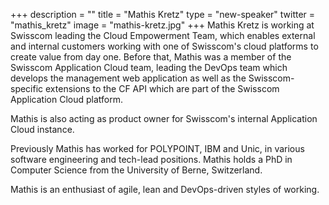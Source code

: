 +++
description = ""
title = "Mathis Kretz"
type = "new-speaker"
twitter = "mathis_kretz"
image = "mathis-kretz.jpg"
+++
Mathis Kretz is working at Swisscom leading the Cloud Empowerment Team, which enables 
external and internal customers working with one of Swisscom's cloud platforms to create 
value from day one. Before that, Mathis was a member of the Swisscom Application Cloud 
team, leading the DevOps team which develops the management web application as well as the 
Swisscom-specific extensions to the CF API which are part of the Swisscom Application 
Cloud platform.

Mathis is also acting as product owner for Swisscom's internal Application Cloud instance.

Previously Mathis has worked for POLYPOINT, IBM and Unic, in various software engineering 
and tech-lead positions. Mathis holds a PhD in Computer Science from the University of 
Berne, Switzerland.

Mathis is an enthusiast of agile, lean and DevOps-driven styles of working.